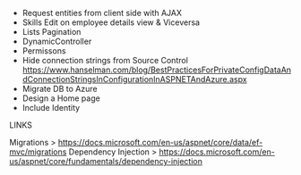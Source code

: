 - Request entities from client side with AJAX
- Skills Edit on employee details view & Viceversa
- Lists Pagination
- DynamicController
- Permissons
- Hide connection strings from Source Control
	https://www.hanselman.com/blog/BestPracticesForPrivateConfigDataAndConnectionStringsInConfigurationInASPNETAndAzure.aspx
- Migrate DB to Azure
- Design a Home page
- Include Identity

LINKS

Migrations > https://docs.microsoft.com/en-us/aspnet/core/data/ef-mvc/migrations
Dependency Injection > https://docs.microsoft.com/en-us/aspnet/core/fundamentals/dependency-injection